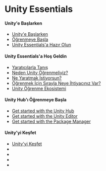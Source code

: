 # Unity Essentials

#### Unity'e Başlarken ####
- [Unity'e Başlarken](get-started-with-unity)
- [Öğrenmeye Başla](start-learning)
- [Unity Essentials'a Hazır Olun](get-ready-for-unity-essentials)

#### Unity Essentials'a Hoş Geldin ####
- [Yaratıcılarla Tanış](meet-the-creators)
- [Neden Unity Öğrenmeliyiz?](why-learn-unity)
- [Ne Yaratmak İstiyorsun?](what-do-you-want-to-create)
- [Öğrenmek İçin Sırayla Neye İhtiyacınız Var?](what-do-you-need-in-order-to-learn-unity)
- [Unity Öğrenme Ekosistemi](unity-learning-ecosystem)

#### Unity Hub'ı Öğrenmeye Başla ####
- [Get started with the Unity Hub](get-started-with-unity-hub)
- [Get started with the Unity Editor](get-started-with-the-unity-editor)
- [Get started with the Package Manager](get-started-with-the-package-manager)

#### Unity'yi Keşfet ####
- [Unity'yi Keşfet]()
- []()
- []()
- []()
- []()






